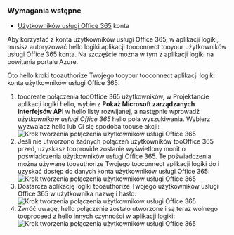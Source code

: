 ### <a name="prerequisites"></a>Wymagania wstępne
* [Użytkowników usługi Office 365](https://office365.com) konta  

Aby korzystać z konta użytkowników usługi Office 365, w aplikacji logiki, musisz autoryzować hello logiki aplikacji tooconnect tooyour użytkowników usługi Office 365 konta. Na szczęście można w tym z aplikacji logiki na powitania portalu Azure.  

Oto hello kroki tooauthorize Twojego tooyour tooconnect aplikacji logiki konta użytkowników usługi Office 365:  

1. toocreate połączenia tooOffice 365 użytkowników, w Projektancie aplikacji logiki hello, wybierz **Pokaż Microsoft zarządzanych interfejsów API** w hello listy rozwijanej, a następnie wprowadź *użytkowników usługi Office 365* hello pola wyszukiwania. Wybierz wyzwalacz hello lub Ci się spodoba toouse akcji:  
   ![Krok tworzenia połączenia użytkowników usługi Office 365](./media/connectors-create-api-office365users/office365users-1.png)  
2. Jeśli nie utworzono żadnych połączeń użytkowników tooOffice 365 przed, uzyskasz tooprovide zostanie wyświetlony monit o poświadczenia użytkowników usługi Office 365. Te poświadczenia można używane tooauthorize Twojego tooconnect aplikacji logiki do i uzyskać dostęp do danych konta użytkowników usługi Office 365:  
   ![Krok tworzenia połączenia użytkowników usługi Office 365](./media/connectors-create-api-office365users/office365users-2.png)  
3. Dostarcza aplikację logiki tooauthorize Twojego użytkowników usługi Office 365 w użytkownika nazwę i hasło:  
   ![Krok tworzenia połączenia użytkowników usługi Office 365](./media/connectors-create-api-office365users/office365users-3.png)  
4. Zwróć uwagę, hello połączenie zostało utworzone i są teraz wolnego tooproceed z hello innych czynności w aplikacji logiki:  
   ![Krok tworzenia połączenia użytkowników usługi Office 365](./media/connectors-create-api-office365users/office365users-4.png)  

